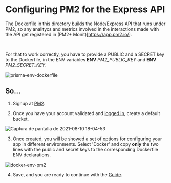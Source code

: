# Configuring PM2 for the Express API

The Dockerfile in this directory builds the Node/Express API that runs under PM2, so any analitycs and metrics involved in the interactions made with the API get registered in (PM2+ Monit)[https://app.pm2.io/].

<br/>

For that to work correctly, you have to provide a PUBLIC and a SECRET key to the Dockerfile, in the ENV variables **ENV** _PM2_PUBLIC_KEY_  and **ENV** _PM2_SECRET_KEY_.

![prisma-env-dockerfile](https://user-images.githubusercontent.com/9827845/128941346-ed4860ae-a509-49f6-8449-4970d8e69ad1.png)

## So...

1. Signup at [PM2](https://id.keymetrics.io/api/oauth/register).

2. Once you have your account validated and [logged in](https://id.keymetrics.io/), create a default bucket.

![Captura de pantalla de 2021-08-10 18-04-53](https://user-images.githubusercontent.com/9827845/128941407-3be87493-37cc-454c-98f2-923e8b79401f.png)

3. Once created, you will be showed a set of options for configuring your app in different environments. Select 'Docker' and copy **only** the two lines with the public and secret keys to the corresponding Dockerfile ENV declarations.

![docker-env-pm2](https://user-images.githubusercontent.com/9827845/128942412-7f48747f-e2c2-47b3-98a4-4c86b263622a.png)

4. Save, and you are ready to continue with the [Guide](./Readme.md).
